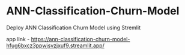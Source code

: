 # ANN-Classification-Churn-Model
Deploy ANN Classification Churn Model using Stremlit


app link - https://ann-classification-churn-model-hfug6bxcz3ppwjsvzjxuf9.streamlit.app/
